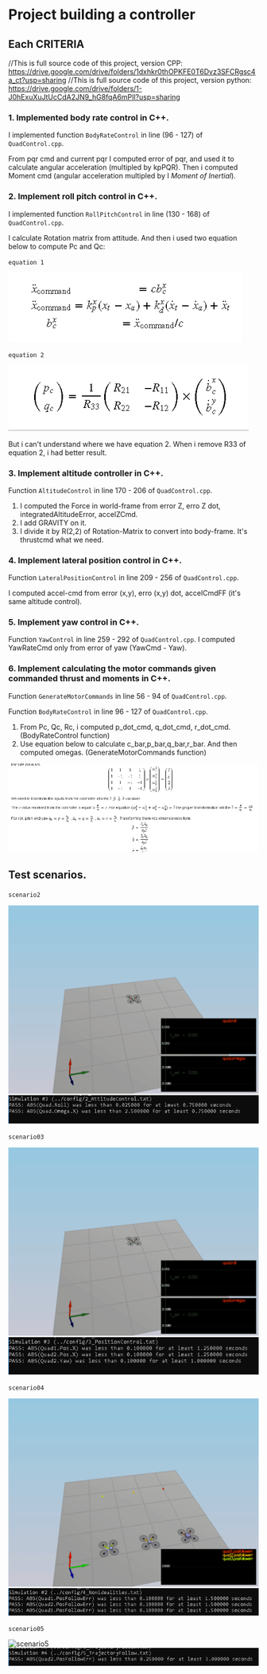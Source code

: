 # Project building a controller #

## Each CRITERIA ##
//This is full source code of this project, version CPP: https://drive.google.com/drive/folders/1dxhkr0thOPKFE0T6Dvz3SFCRgsc4a_ct?usp=sharing
//This is full source code of this project, version python: https://drive.google.com/drive/folders/1-J0hExuXuJtUcCdA2JN9_hG8fqA6mPIl?usp=sharing
### 1. Implemented body rate control in C++. ###

I implemented function `BodyRateControl` in line (96 - 127) of `QuadControl.cpp`.

From pqr cmd and current pqr I computed error of pqr, and used it to calculate angular acceleration (multipled by kpPQR). Then i computed Moment cmd (angular acceleration multipled by I *Moment of Inertial*).

### 2. Implement roll pitch control in C++. ###

I implemented function `RollPitchControl` in line (130 - 168) of `QuadControl.cpp`.

I calculate Rotation matrix from attitude. And then i used two equation below to compute Pc and Qc:

`equation 1`

![equation1](./animations/rollpitch_equation1.png)

`equation 2`

![equation2](./animations/rollpitch_equation2.png)

But i can't understand where we have equation 2. When i remove R33 of equation 2, i had better result.

### 3. Implement altitude controller in C++. ###

Function `AltitudeControl` in line 170 - 206 of `QuadControl.cpp`.

1. I computed the Force in world-frame from error Z, erro Z dot, integratedAltitudeError, accelZCmd.
2. I add GRAVITY on it.
3. I divide it by R(2,2) of Rotation-Matrix to convert into body-frame. It's thrustcmd what we need.

### 4. Implement lateral position control in C++. ###

Function `LateralPositionControl` in line 209 - 256 of `QuadControl.cpp`.

I computed accel-cmd from error (x,y), erro (x,y) dot, accelCmdFF (it's same altitude control).

### 5. Implement yaw control in C++. ###

Function `YawControl` in line 259 - 292 of `QuadControl.cpp`.
I computed YawRateCmd only from error of yaw (YawCmd - Yaw).

### 6. Implement calculating the motor commands given commanded thrust and moments in C++. ###

Function `GenerateMotorCommands` in line 56 - 94 of `QuadControl.cpp`.

Function `BodyRateControl` in line 96 - 127 of `QuadControl.cpp`.

1. From Pc, Qc, Rc, i computed p_dot_cmd, q_dot_cmd, r_dot_cmd. (BodyRateControl function)
2. Use equation below to calculate c_bar,p_bar,q_bar,r_bar. And then computed omegas. (GenerateMotorCommands function)

 ![equation](./animations/omega_equation.png)
 
## Test scenarios. ##
 
`scenario2`
 
![scenario2](./animations/scenario2.gif)
![output](./animations/output_02.png)

`scenario03`
 
![scenario3](./animations/scenario2.gif)
![output](./animations/output_03.png)
 
`scenario04`

![scenario4](./animations/scenario4.gif)
![output](./animations/output_04.png)
 
`scenario05`

![scenario5](./animations/scenario5.gif)
![output](./animations/output_05.png)
